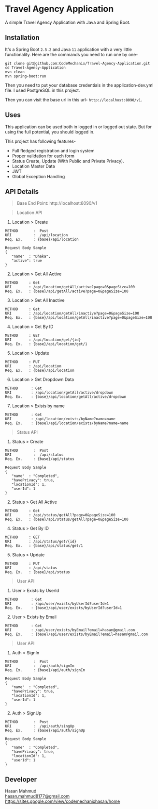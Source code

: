 # Travel Agency Application

A simple Travel Agency Application with Java and Spring Boot.

## Installation

It's a Spring Boot `2.5.2` and Java `11` application with a very little functionality. Here are the commands you need to run one by one-

```
git clone git@github.com:CodeMechanix/Travel-Agency-Application.git
cd Travel-Agency-Application
mvn clean
mvn spring-boot:run
```

Then you need to put your database credentials in the application-dev.yml file. I used PostgreSQL in this project. 

Then you can visit the base url in this url- `http://localhost:8090/v1`. 

## Uses

This application can be used both in logged in or logged out state. But for using the full potential, you should logged in.

This project has following features-

- Full fledged registration and login system
- Proper validation for each form
- Status Create, Update (With Public and Private Privacy).
- Location Master Data
- JWT 
- Global Exception Handling


## API Details

> Base End Point: http://localhost:8090/v1

> Location API

1. Location > Create
```text
METHOD       :  Post
URI          :  /api/location
Req. Ex.     : {base}/api/location
```
```text
Request Body Sample
{
   "name"  : "Dhaka",
   "active": true
}
```

2. Location > Get All Active
```text
METHOD     : Get
URI        : /api/location/getAll/active?page=0&pageSize=100
Req. Ex.   : {base}/api/getAll/active?page=0&pageSize=100
```
3. Location > Get All Inactive
```text
METHOD     : Get
URI        : /api/location/getAll/inactive?page=0&pageSize=100
Req. Ex.   : {base}/api/location/getAll/inactive?page=0&pageSize=100
```
4. Location > Get By ID
```text
METHOD     : GET
URI        : /api/location/get/{id}
Req. Ex.   : {base}/api/location/get/1
```
5. Location > Update
```text
METHOD     : PUT
URI        : /api/location
Req. Ex.   : {base}/api/location
```
6. Location > Get Dropdown Data
```text
METHOD      : Get
URI         : /api/location/getAll/active/dropdown
Req. Ex.    : {base}/api/location/getAll/active/dropdown
```
7. Location > Exists by name
```text
METHOD      : Get
URI         : /api/location/exists/byName?name=name
Req. Ex.    : {base}/api/location/exists/byName?name=name
```

> Status API

1. Status > Create
```text
METHOD       :  Post
URI          :  /api/status
Req. Ex.     : {base}/api/status
```
```text
Request Body Sample
{
   "name"  : "Completed",
   "havePrivacy": true,
   "locationId": 1,
   "userId": 1
}
```

2. Status > Get All Active
```text
METHOD     : Get
URI        : /api/status/getAll?page=0&pageSize=100
Req. Ex.   : {base}/api/status/getAll?page=0&pageSize=100
```

4. Status > Get By ID
```text
METHOD     : GET
URI        : /api/status/get/{id}
Req. Ex.   : {base}/api/status/get/1
```

5. Status > Update
```text
METHOD     : PUT
URI        : /api/status
Req. Ex.   : {base}/api/status
```

> User API

1. User > Exists by UserId
```text
METHOD      : Get
URI         : /api/user/exists/byUserId?userId=1
Req. Ex.    : {base}/api/user/exists/byUserId?userId=1
``` 

2. User > Exists by Email
```text
METHOD      : Get
URI         : /api/user/exists/byEmail?email=hasan@gmail.com
Req. Ex.    : {base}/api/user/exists/byEmail?email=hasan@gmail.com
``` 

> User API

1. Auth > SignIn

```text
METHOD       :  Post
URI          :  /api/auth/signIn
Req. Ex.     : {base}/api/auth/signIn
```
```text
Request Body Sample
{
   "name"  : "Completed",
   "havePrivacy": true,
   "locationId": 1,
   "userId": 1
}
```

2. Auth > SignUp

```text
METHOD       :  Post
URI          :  /api/auth/singUp
Req. Ex.     : {base}/api/auth/signUp
```

```text
Request Body Sample
{
   "name"  : "Completed",
   "havePrivacy": true,
   "locationId": 1,
   "userId": 1
}
```


## Developer

Hasan Mahmud<br>
hasan.mahmud8177@gmail.com<br>
<https://sites.google.com/view/codemechanixhasan/home>